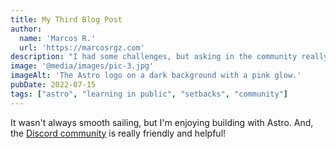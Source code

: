 ```yaml
---
title: My Third Blog Post
author: 
  name: 'Marcos R.'
  url: 'https://marcosrgz.com'
description: "I had some challenges, but asking in the community really helped!"
image: '@media/images/pic-3.jpg'
imageAlt: 'The Astro logo on a dark background with a pink glow.'
pubDate: 2022-07-15
tags: ["astro", "learning in public", "setbacks", "community"]
---
```

It wasn't always smooth sailing, but I'm enjoying building with Astro. And, the [Discord community](https://astro.build/chat) is really friendly and helpful!